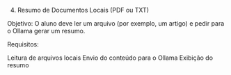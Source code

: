 4. Resumo de Documentos Locais (PDF ou TXT)

Objetivo: O aluno deve ler um arquivo (por exemplo, um artigo) e pedir para o Ollama gerar um resumo.

Requisitos:

Leitura de arquivos locais
Envio do conteúdo para o Ollama
Exibição do resumo
